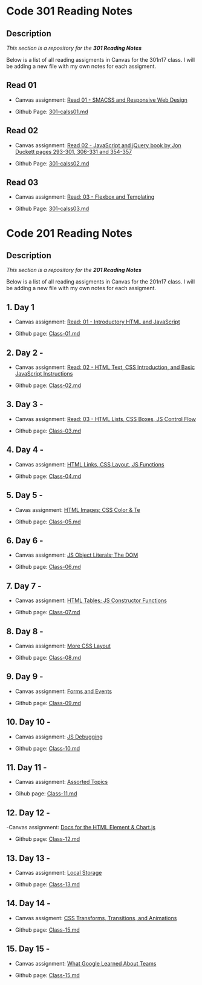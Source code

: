 # Code 301 Reading Notes

## Description
_This section is a repository for the **301 Reading Notes**_

Below is a list of all reading assigments in Canvas for the 301n17 class. I will be adding a new file with my own notes for each assigment. 


## Read 01
- Canvas assignment: [Read 01 - SMACSS and Responsive Web Design](https://canvas.instructure.com/courses/1848674/discussion_topics/8494893)

- Github Page: [301-calss01.md](https://github.com/ticochuck/reading-notes/blob/master/301-class01.md)


## Read 02
- Canvas assignment: [Read 02 - JavaScript and jQuery book by Jon Duckett pages 293-301, 306-331 and 354-357](https://canvas.instructure.com/courses/1848674/discussion_topics/8494892)

- Github Page: [301-calss02.md](https://github.com/ticochuck/reading-notes/blob/master/301-class02.md)

## Read 03
- Canvas assignment: [Read: 03 - Flexbox and Templating](https://canvas.instructure.com/courses/1848674/discussion_topics/8494894)

- Github Page: [301-calss03.md](https://github.com/ticochuck/reading-notes/blob/master/301-class03.md)




# Code 201 Reading Notes

## Description 
_This section is a repository for the **201 Reading Notes**_

Below is a list of all reading assigments in Canvas for the 201n17 class. I will be adding a new file with my own notes for each assigment. 


## 1. Day 1 

- Canvas assignment: [Read: 01 - Introductory HTML and JavaScript](https://canvas.instructure.com/courses/1791697/modules/items/27250077)

- Github page: [Class-01.md](https://github.com/ticochuck/reading-notes/blob/master/class-01.md)


## 2. Day 2 - 
- Canvas assignment: [Read: 02 - HTML Text, CSS Introduction, and Basic JavaScript Instructions](https://canvas.instructure.com/courses/1791697/modules/items/27250084)

- Github page: [Class-02.md](https://github.com/ticochuck/reading-notes/blob/master/class-02.md)


## 3. Day 3 - 
- Canvas assignment: [Read: 03 - HTML Lists, CSS Boxes, JS Control Flow](https://canvas.instructure.com/courses/1791697/modules/items/27250090) 

- Github page: [Class-03.md](https://github.com/ticochuck/reading-notes/blob/master/class-03.md) 


## 4. Day 4 - 
- Canvas assignment: [HTML Links, CSS Layout, JS Functions](https://canvas.instructure.com/courses/1791697/modules/items/27250095)

- Github page: [Class-04.md](https://github.com/ticochuck/reading-notes/blob/master/class-04)

## 5. Day 5 - 
- Cavas assignment: [HTML Images; CSS Color & Te](https://canvas.instructure.com/courses/1791697/modules/items/27250099)

- Github page: [Class-05.md](https://github.com/ticochuck/reading-notes/blob/master/class-05.md)


## 6. Day 6 -
- Canvas assignment: [JS Object Literals; The DOM](https://canvas.instructure.com/courses/1791697/modules/items/27250109)

- Github page: [Class-06.md](https://github.com/ticochuck/reading-notes/blob/master/class-06.md)

## 7. Day 7 - 
- Canvas assignment: [HTML Tables; JS Constructor Functions](https://canvas.instructure.com/courses/1791697/modules/items/27250113)

- Github page: [Class-07.md](https://github.com/ticochuck/reading-notes/blob/master/class-07.md)

## 8. Day 8 - 
- Canvas assignment: [More CSS Layout](https://canvas.instructure.com/courses/1791697/modules/items/27250117)

- Github page: [Class-08.md](https://github.com/ticochuck/reading-notes/blob/master/class-08.md)

## 9. Day 9 - 
- Canvas assignment: [Forms and Events](https://canvas.instructure.com/courses/1791697/modules/items/27250123)

- Github page: [Class-09.md](https://github.com/ticochuck/reading-notes/blob/master/class-09.md)


## 10. Day 10 -  
- Canvas assignment: [JS Debugging](https://canvas.instructure.com/courses/1791697/modules/items/27250127)

- Github page: [Class-10.md](https://github.com/ticochuck/reading-notes/blob/master/class-10.md)


## 11. Day 11 - 
- Canvas assignment: [Assorted Topics](https://canvas.instructure.com/courses/1791697/modules/items/27250139)

- Gihub page: [Class-11.md](https://github.com/ticochuck/reading-notes/blob/master/class-11.md)


## 12. Day 12 - 
-Canvas assignment: [Docs for the HTML Element & Chart.js](https://canvas.instructure.com/courses/1791697/modules/items/27250145)

- Github page: [Class-12.md](https://github.com/ticochuck/reading-notes/blob/master/class-12.md)


## 13. Day 13 - 
- Canvas assignment: [Local Storage](https://canvas.instructure.com/courses/1791697/modules/items/27250149)

- Github page: [Class-13.md](https://github.com/ticochuck/reading-notes/blob/master/class-13.md)

## 14. Day 14 - 
- Canvas assigment: [CSS Transforms, Transitions, and Animations](https://canvas.instructure.com/courses/1791697/modules/items/27250153)

- Github page: [Class-15.md](https://github.com/ticochuck/reading-notes/blob/master/class-14.md)

## 15. Day 15 -
- Canvas assignment: [What Google Learned About Teams](https://canvas.instructure.com/courses/1791697/modules/items/27250154)

- Github page: [Class-15.md](https://github.com/ticochuck/reading-notes/blob/master/class-15.md)

